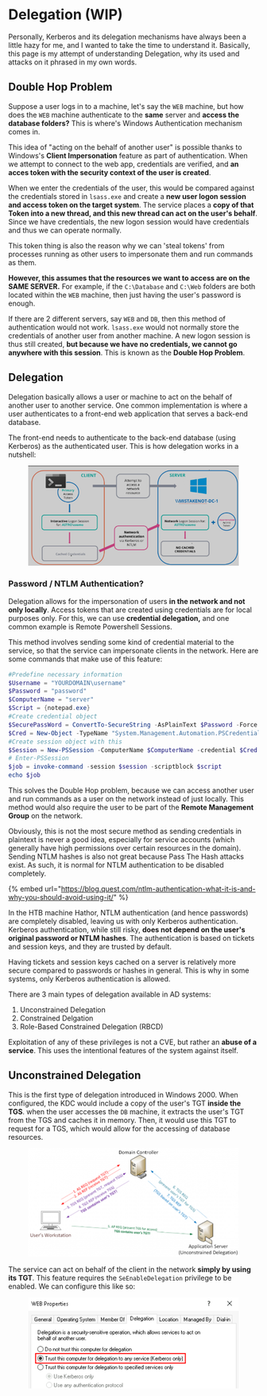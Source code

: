 # Delegation (WIP)

Personally, Kerberos and its delegation mechanisms have always been a little hazy for me, and I wanted to take the time to understand it. Basically, this page is my attempt of understanding Delegation, why its used and attacks on it phrased in my own words.&#x20;

## Double Hop Problem

Suppose a user logs in to a machine, let's say the `WEB` machine, but how does the `WEB` machine authenticate to the **same** server and **access the database folders?** This is where's Windows Authentication mechanism comes in.

This idea of "acting on the behalf of another user" is possible thanks to Windows's **Client Impersonation** feature as part of authentication. When we attempt to connect to the web app, credentials are verified, and **an acces token with the security context of the user is created**.

When we enter the credentials of the user, this would be compared against the credentials stored in `lsass.exe` and create a **new user logon session and access token on the target system**. The service places a **copy of that Token into a new thread, and this new thread can act on the user's behalf**. Since we have credentials, the new logon session would have credentials and thus we can operate normally.&#x20;

This token thing is also the reason why we can 'steal tokens' from processes running as other users to impersonate them and run commands as them.&#x20;

**However, this assumes that the resources we want to access are on the SAME SERVER.** For example, if the `C:\Database` and `C:\Web` folders are both located within the `WEB` machine, then  just having the user's password is enough.&#x20;

If there are 2 different servers, say `WEB` and `DB`, then this method of authentication would not work. `lsass.exe` would not normally store the credentials of another user from another machine. A new logon session is thus still created, **but because we have no credentials, we cannot go anywhere with this session**. This is known as the **Double Hop Problem**.&#x20;

## Delegation&#x20;

Delegation basically allows a user or machine to act on the behalf of another user to another service. One common implementation is where a user authenticates to a front-end web application that serves a back-end database.

The front-end needs to authenticate to the back-end database (using Kerberos) as the authenticated user. This is how delegation works in a nutshell:

<figure><img src="../../.gitbook/assets/image (8).png" alt=""><figcaption></figcaption></figure>

### Password / NTLM Authentication?

Delegation allows for the impersonation of users **in the network and not only locally**. Access tokens that are created using credentials are for local purposes only. For this, we can use **credential delegation,** and one common example is Remote Powershell Sessions.&#x20;

This method involves sending some kind of credential material to the service, so that the service can impersonate clients in the network. Here are some commands that make use of this feature:

```powershell
#Predefine necessary information
$Username = "YOURDOMAIN\username"
$Password = "password"
$ComputerName = "server"
$Script = {notepad.exe}
#Create credential object
$SecurePassWord = ConvertTo-SecureString -AsPlainText $Password -Force
$Cred = New-Object -TypeName "System.Management.Automation.PSCredential" -ArgumentList $Username, $SecurePassWord
#Create session object with this
$Session = New-PSSession -ComputerName $ComputerName -credential $Cred
# Enter-PSSession
$job = invoke-command -session $session -scriptblock $script
echo $job
```

This solves the Double Hop problem, because we can access another user and run commands as a user on the network instead of just locally. This method would also require the user to be part of the **Remote Management Group** on the network.&#x20;

Obviously, this is not the most secure method as sending credentials in plaintext is never a good idea, especially for service accounts (which generally have high permissions over certain resources in the domain). Sending NTLM hashes is also not great because Pass The Hash attacks exist. As such, it is normal for NTLM authentication to be disabled completely.

{% embed url="https://blog.quest.com/ntlm-authentication-what-it-is-and-why-you-should-avoid-using-it/" %}

In the HTB machine Hathor, NTLM authentication (and hence passwords) are completely disabled, leaving us with only Kerberos authentication. Kerberos authentication, while still risky, **does not depend on the user's original password or NTLM hashes**. The authentication is based on tickets and session keys, and they are trusted by default.&#x20;

Having tickets and session keys cached on a server is relatively more secure compared to passwords or hashes in general. This is why in some systems, only Kerberos authentication is allowed.&#x20;

There are 3 main types of delegation available in AD systems:

1. Unconstrained Delegation
2. Constrained Delgation
3. Role-Based Constrained Delegation (RBCD)&#x20;

Exploitation of any of these privileges is not a CVE, but rather an **abuse of a service**. This uses the intentional features of the system against itself.&#x20;

## Unconstrained Delegation

This is the first type of delegation introduced in Windows 2000. When configured, the KDC would include a copy of the user's TGT **inside the TGS**. when the user accesses the `DB` machine, it extracts the user's TGT from the TGS and caches it in memory. Then, it would use this TGT to request for a TGS, which would allow for the accessing of database resources.

<figure><img src="../../.gitbook/assets/image (6).png" alt=""><figcaption></figcaption></figure>

The service can act on behalf of the client in the network **simply by using its TGT**. This feature requires the `SeEnableDelegation` privilege to be enabled. We can configure this like so:

<figure><img src="../../.gitbook/assets/image (5).png" alt=""><figcaption></figcaption></figure>

